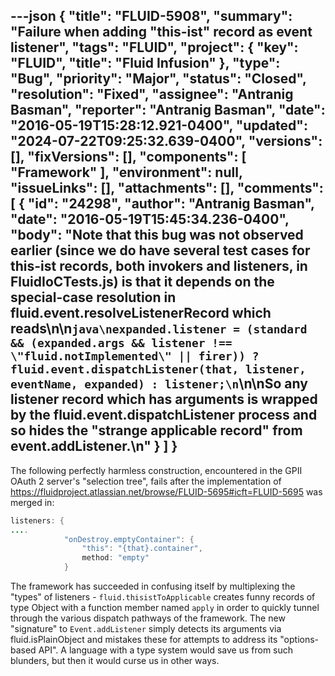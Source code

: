 ---json
{
  "title": "FLUID-5908",
  "summary": "Failure when adding \"this-ist\" record as event listener",
  "tags": "FLUID",
  "project": {
    "key": "FLUID",
    "title": "Fluid Infusion"
  },
  "type": "Bug",
  "priority": "Major",
  "status": "Closed",
  "resolution": "Fixed",
  "assignee": "Antranig Basman",
  "reporter": "Antranig Basman",
  "date": "2016-05-19T15:28:12.921-0400",
  "updated": "2024-07-22T09:25:32.639-0400",
  "versions": [],
  "fixVersions": [],
  "components": [
    "Framework"
  ],
  "environment": null,
  "issueLinks": [],
  "attachments": [],
  "comments": [
    {
      "id": "24298",
      "author": "Antranig Basman",
      "date": "2016-05-19T15:45:34.236-0400",
      "body": "Note that this bug was not observed earlier (since we do have several test cases for this-ist records, both invokers and listeners, in FluidIoCTests.js) is that it depends on the special-case resolution in fluid.event.resolveListenerRecord which reads\n\n```java\nexpanded.listener = (standard && (expanded.args && listener !== \"fluid.notImplemented\" || firer)) ? fluid.event.dispatchListener(that, listener, eventName, expanded) : listener;\n```\n\nSo any listener record which has arguments is wrapped by the fluid.event.dispatchListener process and so hides the \"strange applicable record\" from event.addListener.\n"
    }
  ]
}
---
The following perfectly harmless construction, encountered in the GPII OAuth 2 server's "selection tree", fails after the implementation of <https://fluidproject.atlassian.net/browse/FLUID-5695#icft=FLUID-5695> was merged in:

```java
listeners: {
....
            "onDestroy.emptyContainer": {
                "this": "{that}.container",
                method: "empty"
            }
```

The framework has succeeded in confusing itself by multiplexing the "types" of listeners - `fluid.thisistToApplicable` creates funny records of type Object with a function member named `apply` in order to quickly tunnel through the various dispatch pathways of the framework. The new "signature" to `Event.addListener` simply detects its arguments via fluid.isPlainObject and mistakes these for attempts to address its "options-based API". A language with a type system would save us from such blunders, but then it would curse us in other ways.

        